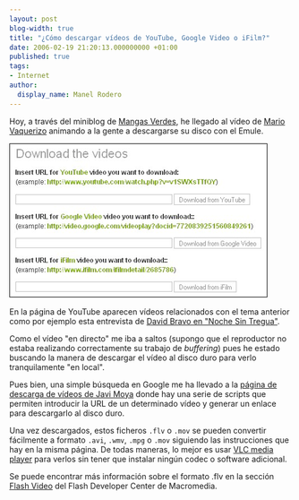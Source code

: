 ```yaml
---
layout: post
blog-width: true
title: "¿Cómo descargar vídeos de YouTube, Google Video o iFilm?"
date: 2006-02-19 21:20:13.000000000 +01:00
published: true
tags:
- Internet
author:
  display_name: Manel Rodero
---
```


Hoy, a través del miniblog de [Mangas Verdes][2], he llegado al vídeo de [Mario Vaquerizo][3] animando a la gente a descargarse su disco con el Emule.

![Download Videos Scripts by Javi Moya][1]

En la página de YouTube aparecen vídeos relacionados con el tema anterior como por ejemplo esta entrevista de [David Bravo en "Noche Sin Tregua"][4].

Como el vídeo "en directo" me iba a saltos (supongo que el reproductor no estaba realizando correctamente su trabajo de _buffering_) pues he estado buscando la manera de descargar el vídeo al disco duro para verlo tranquilamente "en local".

Pues bien, una simple búsqueda en Google me ha llevado a la [página de descarga de vídeos de Javi Moya][5] donde hay una serie de scripts que permiten introducir la URL de un determinado vídeo y generar un enlace para descargarlo al disco duro.

Una vez descargados, estos ficheros `.flv` o `.mov` se pueden convertir fácilmente a formato `.avi`, `.wmv`, `.mpg` o `.mov` siguiendo las instrucciones que hay en la misma página. De todas maneras, lo mejor es usar [VLC media player][6] para verlos sin tener que instalar ningún codec o software adicional.

Se puede encontrar más información sobre el formato .flv en la sección [Flash Video][7] del Flash Developer Center de Macromedia.

[1]: /assets/img/blog/2006-02-19_image_1.jpg "Download Videos Scripts by Javi Moya"
[2]: http://mangasverdes.es/
[3]: http://www.youtube.com/watch?v=K6c6Rp5VU88
[4]: http://www.youtube.com/?v=yWR_g0Pyn14
[5]: http://javimoya.com/blog/download-videos/
[6]: http://www.videolan.org/vlc/
[7]: http://www.macromedia.com/devnet/flash/video.html
